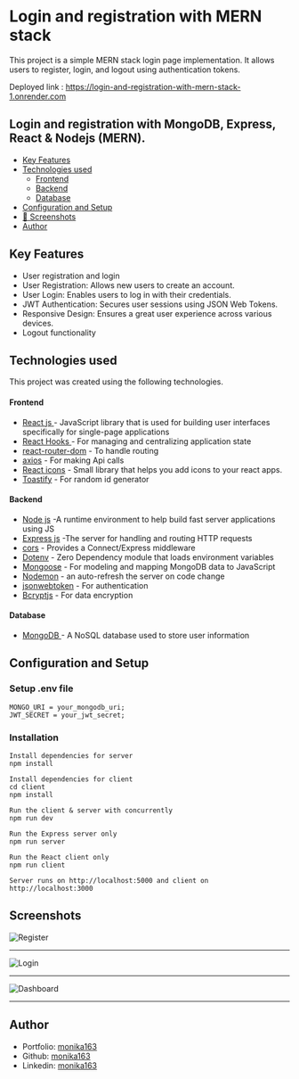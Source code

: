 # Login and registration with MERN stack

This project is a simple MERN stack login page implementation. It allows users to register, login, and logout using authentication tokens.

Deployed link : https://login-and-registration-with-mern-stack-1.onrender.com

## Login and registration with MongoDB, Express, React & Nodejs (MERN).

- [Key Features](#key-features)
- [Technologies used](#technologies-used)
  - [Frontend](#frontend)
  - [Backend](#backend)
  - [Database](#database)
- [Configuration and Setup](#configuration-and-setup)
- [📸 Screenshots](#screenshots)
- [Author](#author)

## Key Features

- User registration and login
- User Registration: Allows new users to create an account.
- User Login: Enables users to log in with their credentials.
- JWT Authentication: Secures user sessions using JSON Web Tokens.
- Responsive Design: Ensures a great user experience across various devices.
- Logout functionality

## Technologies used

This project was created using the following technologies.

#### Frontend

- [React js ](https://www.npmjs.com/package/react) - JavaScript library that is used for building user interfaces specifically for single-page applications
- [React Hooks ](https://reactjs.org/docs/hooks-intro.html) - For managing and centralizing application state
- [react-router-dom](https://www.npmjs.com/package/react-router-dom) - To handle routing
- [axios](https://www.npmjs.com/package/axios) - For making Api calls
- [React icons](https://www.npmjs.com/package/react-icons) - Small library that helps you add icons to your react apps.
- [Toastify](https://www.npmjs.com/package/react-toastify) - For random id generator

#### Backend

- [Node js](https://nodejs.org/en/) -A runtime environment to help build fast server applications using JS
- [Express js](https://www.npmjs.com/package/express) -The server for handling and routing HTTP requests
- [cors](https://www.npmjs.com/package/cors) - Provides a Connect/Express middleware
- [Dotenv](https://www.npmjs.com/package/dotenv) - Zero Dependency module that loads environment variables
- [Mongoose](https://mongoosejs.com/) - For modeling and mapping MongoDB data to JavaScript
- [Nodemon](https://www.npmjs.com/package/nodemon) - an auto-refresh the server on code change
- [jsonwebtoken](https://www.npmjs.com/package/jsonwebtoken) - For authentication
- [Bcryptjs](https://www.npmjs.com/package/bcryptjs) - For data encryption

#### Database

- [MongoDB ](https://www.mongodb.com/) - A NoSQL database used to store user information

## Configuration and Setup

### Setup .env file

```shell
MONGO_URI = your_mongodb_uri;
JWT_SECRET = your_jwt_secret;
```

### Installation

```shell
Install dependencies for server
npm install

Install dependencies for client
cd client
npm install

Run the client & server with concurrently
npm run dev

Run the Express server only
npm run server

Run the React client only
npm run client

Server runs on http://localhost:5000 and client on http://localhost:3000
```

## Screenshots

![Register](https://github.com/monika163/Login-and-Registration-with-MERN-stack/assets/61625011/edac70f9-38db-4b98-8745-fbfea02e9c04)

---

![Login](https://github.com/monika163/Login-and-Registration-with-MERN-stack/assets/61625011/0a591ab8-a9b4-46de-bfce-46a3da477805)

---

![Dashboard](https://github.com/monika163/Login-and-Registration-with-MERN-stack/assets/61625011/ed9dbd07-a8ab-49a9-a825-bec80db38055)

---

## Author

- Portfolio: [monika163](----)
- Github: [monika163](https://github.com/monika163)
- Linkedin: [monika163](https://www.linkedin.com/in/monika-dewangan-78a427149/)
